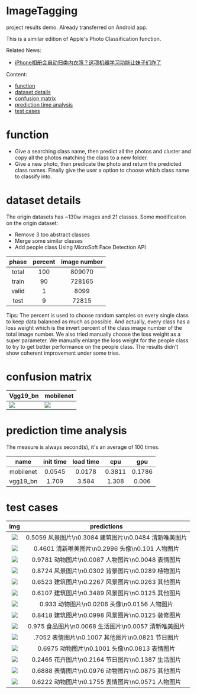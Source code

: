 # ImageTagging
project results demo. Already transferred on Android app.

This is a similar edition of Apple's Photo Classification function.

Related News:
+ [iPhone相册会自动归类内衣照？这项机器学习功能让妹子们炸了](http://dy.163.com/v2/article/detail/D25POQ8F0511DSSR.html)

Content:
- [function](#function)
- [dataset details](#dataset-details)
- [confusion matrix](#confusion-matrix)
- [prediction time analysis](#prediction-time-analysis)
- [test cases](#test-cases)
#  function
+ Give a searching class name, then predict all the photos and cluster and copy all the photos
matching the class to a new folder.
+ Give a new photo, then predicate the photo and return the predicted class names.
Finally give the user a option to choose which class name to classify into.
#  dataset details
The origin datasets has ~130w images and 21 classes.
Some modification on the origin dataset:
+ Remove 3 too abstract classes
+ Merge some similar classes
+ Add people class Using MicroSoft Face Detection API

|phase|percent|image number|
|:------:|:-----:|:----:|
|total|100|809070|
|train|90|728165|
|valid|1|8099|
|test|9|72815|

Tips: The percent is used to choose random samples on every single class to keep 
data balanced as much as possible. And actually, every class has a loss weight which 
is the invert percent of the class image number of the total image number.
We also tried manually choose the loss weight as a super parameter. We manually 
enlarge the loss weight for the people class to try to get better performance on the 
people class. The results didn't show coherent improvement under some tries. 

# confusion matrix
|Vgg19_bn|mobilenet|
|----|-----|
|![](./analysis/vgg_confusion_matrix.png)|![](./analysis/mobile_confusion_matrix.png)


# prediction time analysis
The measure is always second(s), it's an average of 100 times.

|name|init time|load time|cpu|gpu|
|:-----:|:-----:|:-----:|:-----:|:-----:|
|mobilenet|0.0545|0.0178|0.3811|0.1786|
|vgg19_bn|1.709|3.584|1.308|0.006|

# test cases
|img|predictions|
|:----:|:-----:|
|![](./testcases/48091510291869.jpg)|0.5059	风景图片\n0.3084	建筑图片\n0.0484	清新唯美图片|
|![](./testcases/48201510292256.jpg)|0.4601	清新唯美图片\n0.2996	头像\n0.101	人物图片|
|![](./testcases/48161510292087.jpg)|0.9781	动物图片\n0.0087	人物图片\n0.0048	表情图片|
|![](./testcases/48621510293069.jpg)|0.8724	风景图片\n0.0302	背景图片\n0.0289	植物图片|
|![](./testcases/48781510293210.jpg)|0.6523 建筑图片\n0.2267 风景图片\n0.0263 其他图片|
|![](./testcases/48701510293147.jpg)|0.6107	建筑图片\n0.3489 风景图片\n0.0125 其他图片|
|![](./testcases/49611510295798.jpg)|0.933	动物图片\n0.0206 头像\n0.0156 人物图片|
|![](./testcases/48661510293117.jpg)|0.8418	建筑图片\n0.0998	风景图片\n0.0125	装修图片|
|![](./testcases/49311510294684.jpg)|0.975	食品图片\n0.0068	生活图片\n0.0057	清新唯美图片|
|![](./testcases/49091510294155.jpg)|.7052	表情图片\n0.1007	其他图片\n0.0821	节日图片|
|![](./testcases/49641510295851.jpg)|0.6975	动物图片\n0.1001	头像\n0.0813	表情图片|
|![](./testcases/49301510294668.jpg)|0.2465	花卉图片\n0.2164	节日图片\n0.1387	生活图片|
|![](./testcases/49431510295124.jpg)|0.6888	表情图片\n0.0976	动物图片\n0.0875	其他图片|
|![](./testcases/cat.png)|0.6222  动物图片\n0.1755  表情图片\n0.0571  人物图片|


